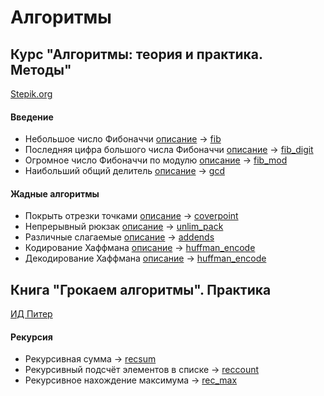 Алгоритмы
===
## Курс "Алгоритмы: теория и практика. Методы"
[Stepik.org](https://stepik.org/course/217/syllabus)
#### Введение
* Небольшое число Фибоначчи [описание](https://stepik.org/lesson/13228/step/6) -> [fib](https://github.com/lunathirteen/algo/tree/master/fib)
* Последняя цифра большого числа Фибоначчи [описание](https://stepik.org/lesson/13228/step/7) -> [fib_digit](https://github.com/lunathirteen/algo/tree/master/fib_digit)
* Огромное число Фибоначчи по модулю [описание](https://stepik.org/lesson/13228/step/8) -> [fib_mod](https://github.com/lunathirteen/algo/tree/master/fib_mod)
* Наибольший общий делитель [описание](https://stepik.org/lesson/13229/step/5) -> [gcd](https://github.com/lunathirteen/algo/tree/master/gcd)
#### Жадные алгоритмы
* Покрыть отрезки точками [описание](https://stepik.org/lesson/13238/step/9) -> [coverpoint](https://github.com/lunathirteen/algo/tree/master/coverpoint)
* Непрерывный рюкзак [описание](https://stepik.org/lesson/13238/step/10) -> [unlim_pack](https://github.com/lunathirteen/algo/tree/master/unlim_pack)
* Различные слагаемые [описание](https://stepik.org/lesson/13238/step/11) -> [addends](https://github.com/lunathirteen/algo/tree/master/addends)
* Кодирование Хаффмана [описание](https://stepik.org/lesson/13239/step/5) -> [huffman_encode](https://github.com/lunathirteen/algo/tree/master/huffman_encode)
* Декодирование Хаффмана [описание](https://stepik.org/lesson/13239/step/6) -> [huffman_encode](https://github.com/lunathirteen/algo/tree/master/huffman_decode)

## Книга "Грокаем алгоритмы". Практика
[ИД Питер](https://www.piter.com/collection/all/product/grokaem-algoritmy-illyustrirovannoe-posobie-dlya-programmistov-i-lyubopytstvuyuschih-2)

#### Рекурсия
* Рекурсивная сумма -> [recsum](https://github.com/lunathirteen/algo/tree/master/recsum)
* Рекурсивный подсчёт элементов в списке -> [reccount](https://github.com/lunathirteen/algo/tree/master/reccount)
* Рекурсивное нахождение максимума -> [rec_max](https://github.com/lunathirteen/algo/tree/master/rec_max)